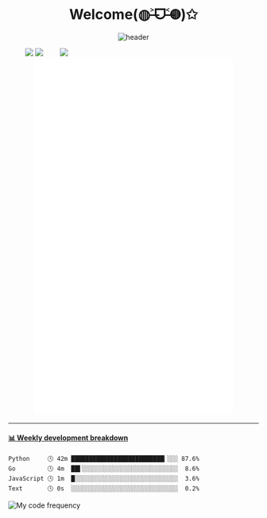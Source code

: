 <!--### Hi there 👋

 - 🔭 I’m currently interested in JavaScript and Python.
 - 🌱 I’m currently learning Chemistry.
 - 💬 Ask me about: Anything!
 - 📫 How to reach me: 
 - ⚡ Fun fact: Love Funko!
-->

<p align="center">
<!--![Code Time](https://img.shields.io/endpoint?style=social&url=https://codetime-api.datreks.com/badge/1959?logoColor=dark%26project=%26recentMS=0%26showProject=false)-->
<!--<img src="https://wakatime.com/badge/user/b490fb12-94f2-4fb4-afc7-deb540f5e8d6.svg" alt="wakatime" />-->
</p>

<div align="center">
  <h1>Welcome(◍˃̶ᗜ˂̶◍)✩</h1>

  ![header](https://capsule-render.vercel.app/api?type=waving&color=f5a9b8&height=300&section=header&text=I%20mainly%20use%20JavaScript%20and%20Python.&fontSize=36&fontColor=ffffff)

</div>


<img align='right' src='https://counter.seku.su/c302?' width='400px'>

<p align="center">
  <img src='https://counter.seku.su/cmoe?name=EVAyo&theme=r34' width="400px">
  <img src="https://github-readme-stats.vercel.app/api?username=EVAyo&show_icons=true&count_private=true&icon_color=fdd34f&title_color=f75e4f" width="400px"/>
  <img width="400px" src="./github-metrics.svg" />
</p>

---

<!--![pcb](pcb.jpg)->

---
<p align="center">
<!-- waka-box start -->
#### <a href="https://gist.github.com/59f07abc8e083bfbb0b4fcd924b27fc1" target="_blank">📊 Weekly development breakdown</a>
```text
Python     🕓 42m ██████████████████████████▎░░░ 87.6%
Go         🕓 4m  ██▌░░░░░░░░░░░░░░░░░░░░░░░░░░░  8.6%
JavaScript 🕓 1m  █░░░░░░░░░░░░░░░░░░░░░░░░░░░░░  3.6%
Text       🕓 0s  ░░░░░░░░░░░░░░░░░░░░░░░░░░░░░░  0.2%
```
<!-- Powered by https://github.com/YouEclipse/waka-box-go . -->
<!-- waka-box end -->
</p>

<img height="160px" src="https://github-readme-stats.vercel.app/api/wakatime?username=vesugier&langs_count=8&layout=compact" alt="My code frequency">

<!--![Top Langs](https://github.com/EVAyo/EVAyo/blob/main/github-metrics.svg)-->

<!--
<p align="center">
<img align="center" src="https://github-readme-stats.vercel.app/api/top-langs/?username=EVAyo&hide_langs_below=1&theme=default&line_height=27&layout=compact" />
<img align="center" src="https://github-readme-stats.vercel.app/api?username=EVAyo&show_icons=true&count_private=true&include_all_commits=true&line_height=21" alt="EVAyo's Github Stats" />
</p>
-->


<!--![](http://profile-counter.glitch.me/EVAyo/count.svg)-->
<p align="center">
<!--<img src="https://visitor-badge.glitch.me/badge?page_id=EVAyo.EVAyo" alt="visitor badge"/>-->
<!--<img src="https://visitor-badge.laobi.icu/badge?page_id=EVAyo.EVAyo" alt="visitor badge"/>-->
</p>
